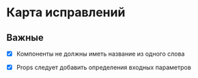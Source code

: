 # Карта исправлений

## Важные

- [x] Компоненты не должны иметь название из одного слова
- [x] Props следует добавить определения входных параметров

